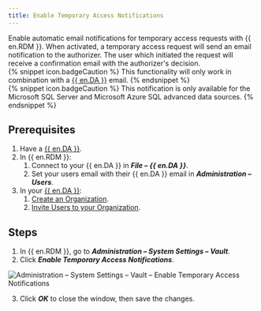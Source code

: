 ```yaml
---
title: Enable Temporary Access Notifications
---
```

Enable automatic email notifications for temporary access requests with {{ en.RDM }}. When activated, a temporary access request will send an email notification to the authorizer. The user which initiated the request will receive a confirmation email with the authorizer's decision.  
{% snippet icon.badgeCaution %}
This functionality will only work in combination with a [{{ en.DA }}](/cloud/devolutions-account/create-devolutions-account/) email.
{% endsnippet %}  
{% snippet icon.badgeCaution %}
This notification is only available for the Microsoft SQL Server and Microsoft Azure SQL advanced data sources.
{% endsnippet %}

## Prerequisites
1. Have a [{{ en.DA }}](/cloud/devolutions-account/create-devolutions-account/).  
1. In {{ en.RDM }}:
    1. Connect to your {{ en.DA }} in ***File – {{ en.DA }}***.
    1. Set your users email with their {{ en.DA }} email in ***Administration – Users***.
1. In your [{{ en.DA }}](https://portal.devolutions.com/):
    1. [Create an Organization](https://helpcloud.devolutions.net/cloud_create_organization.html).
    1. [Invite Users to your Organization](https://helpcloud.devolutions.net/cloud_invite_users_organization.html).

## Steps
1. In {{ en.RDM }}, go to ***Administration – System Settings – Vault***.
1. Click ***Enable Temporary Access Notifications***.

![Administration – System Settings – Vault – Enable Temporary Access Notifications](/img/en/kb/KB4854.png)

3. Click ***OK*** to close the window, then save the changes.
